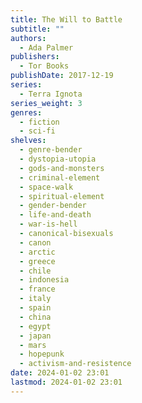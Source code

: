 ```yaml
---
title: The Will to Battle
subtitle: ""
authors:
  - Ada Palmer
publishers:
  - Tor Books
publishDate: 2017-12-19
series:
  - Terra Ignota
series_weight: 3
genres:
  - fiction
  - sci-fi
shelves:
  - genre-bender
  - dystopia-utopia
  - gods-and-monsters
  - criminal-element
  - space-walk
  - spiritual-element
  - gender-bender
  - life-and-death
  - war-is-hell
  - canonical-bisexuals
  - canon
  - arctic
  - greece
  - chile
  - indonesia
  - france
  - italy
  - spain
  - china
  - egypt
  - japan
  - mars
  - hopepunk
  - activism-and-resistence
date: 2024-01-02 23:01
lastmod: 2024-01-02 23:01
---
```

